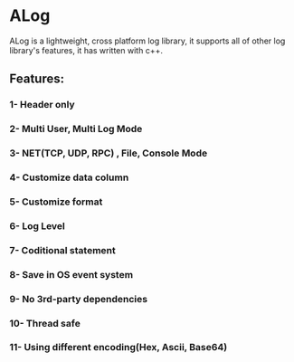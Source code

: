 # ALog
ALog is a lightweight, cross platform log library, it supports all of other log library's features, it has written with c++.

## Features:

### 1- Header only
### 2- Multi User, Multi Log Mode
### 3- NET(TCP, UDP, RPC) , File, Console Mode
### 4- Customize data column
### 5- Customize format
### 6- Log Level
### 7- Coditional statement
### 8- Save in OS event system
### 9- No 3rd-party dependencies
### 10- Thread safe
### 11- Using different encoding(Hex, Ascii, Base64)
